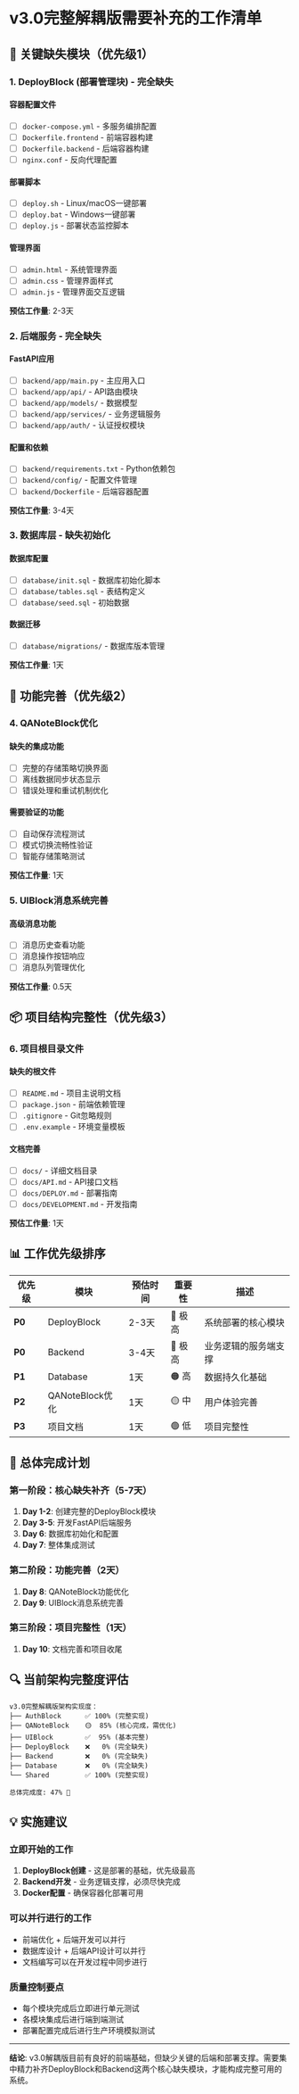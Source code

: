 # v3.0完整解耦版需要补充的工作清单

## 🚨 **关键缺失模块（优先级1）**

### **1. DeployBlock (部署管理块) - 完全缺失**

#### **容器配置文件**
- [ ] `docker-compose.yml` - 多服务编排配置
- [ ] `Dockerfile.frontend` - 前端容器构建
- [ ] `Dockerfile.backend` - 后端容器构建  
- [ ] `nginx.conf` - 反向代理配置

#### **部署脚本**
- [ ] `deploy.sh` - Linux/macOS一键部署
- [ ] `deploy.bat` - Windows一键部署
- [ ] `deploy.js` - 部署状态监控脚本

#### **管理界面**
- [ ] `admin.html` - 系统管理界面
- [ ] `admin.css` - 管理界面样式
- [ ] `admin.js` - 管理界面交互逻辑

**预估工作量**: 2-3天

### **2. 后端服务 - 完全缺失**

#### **FastAPI应用**
- [ ] `backend/app/main.py` - 主应用入口
- [ ] `backend/app/api/` - API路由模块
- [ ] `backend/app/models/` - 数据模型
- [ ] `backend/app/services/` - 业务逻辑服务
- [ ] `backend/app/auth/` - 认证授权模块

#### **配置和依赖**
- [ ] `backend/requirements.txt` - Python依赖包
- [ ] `backend/config/` - 配置文件管理
- [ ] `backend/Dockerfile` - 后端容器配置

**预估工作量**: 3-4天

### **3. 数据库层 - 缺失初始化**

#### **数据库配置**
- [ ] `database/init.sql` - 数据库初始化脚本
- [ ] `database/tables.sql` - 表结构定义
- [ ] `database/seed.sql` - 初始数据

#### **数据迁移**
- [ ] `database/migrations/` - 数据库版本管理

**预估工作量**: 1天

## 🔧 **功能完善（优先级2）**

### **4. QANoteBlock优化**

#### **缺失的集成功能**
- [ ] 完整的存储策略切换界面
- [ ] 离线数据同步状态显示
- [ ] 错误处理和重试机制优化

#### **需要验证的功能**
- [ ] 自动保存流程测试
- [ ] 模式切换流畅性验证
- [ ] 智能存储策略测试

**预估工作量**: 1天

### **5. UIBlock消息系统完善**

#### **高级消息功能**
- [ ] 消息历史查看功能
- [ ] 消息操作按钮响应
- [ ] 消息队列管理优化

**预估工作量**: 0.5天

## 📦 **项目结构完整性（优先级3）**

### **6. 项目根目录文件**

#### **缺失的根文件**
- [ ] `README.md` - 项目主说明文档
- [ ] `package.json` - 前端依赖管理
- [ ] `.gitignore` - Git忽略规则
- [ ] `.env.example` - 环境变量模板

#### **文档完善**
- [ ] `docs/` - 详细文档目录
- [ ] `docs/API.md` - API接口文档
- [ ] `docs/DEPLOY.md` - 部署指南
- [ ] `docs/DEVELOPMENT.md` - 开发指南

**预估工作量**: 1天

## 📊 **工作优先级排序**

| 优先级 | 模块 | 预估时间 | 重要性 | 描述 |
|--------|------|----------|--------|------|
| **P0** | DeployBlock | 2-3天 | 🔴 极高 | 系统部署的核心模块 |
| **P0** | Backend | 3-4天 | 🔴 极高 | 业务逻辑的服务端支撑 |
| **P1** | Database | 1天 | 🟠 高 | 数据持久化基础 |
| **P2** | QANoteBlock优化 | 1天 | 🟡 中 | 用户体验完善 |
| **P3** | 项目文档 | 1天 | 🟢 低 | 项目完整性 |

## 🎯 **总体完成计划**

### **第一阶段：核心缺失补齐（5-7天）**
1. **Day 1-2**: 创建完整的DeployBlock模块
2. **Day 3-5**: 开发FastAPI后端服务
3. **Day 6**: 数据库初始化和配置
4. **Day 7**: 整体集成测试

### **第二阶段：功能完善（2天）**
1. **Day 8**: QANoteBlock功能优化
2. **Day 9**: UIBlock消息系统完善

### **第三阶段：项目完整性（1天）**
1. **Day 10**: 文档完善和项目收尾

## 🔍 **当前架构完整度评估**

```
v3.0完整解耦版架构实现度：
├── AuthBlock      ✅ 100% (完整实现)
├── QANoteBlock    🟡  85% (核心完成，需优化)
├── UIBlock        ✅  95% (基本完整)
├── DeployBlock    ❌   0% (完全缺失)
├── Backend        ❌   0% (完全缺失)
├── Database       ❌   0% (完全缺失)
└── Shared         ✅ 100% (完整实现)

总体完成度: 47% 🔴
```

## 💡 **实施建议**

### **立即开始的工作**
1. **DeployBlock创建** - 这是部署的基础，优先级最高
2. **Backend开发** - 业务逻辑支撑，必须尽快完成
3. **Docker配置** - 确保容器化部署可用

### **可以并行进行的工作**
- 前端优化 + 后端开发可以并行
- 数据库设计 + 后端API设计可以并行
- 文档编写可以在开发过程中同步进行

### **质量控制要点**
- 每个模块完成后立即进行单元测试
- 各模块集成后进行端到端测试
- 部署配置完成后进行生产环境模拟测试

---

**结论**: v3.0解耦版目前有良好的前端基础，但缺少关键的后端和部署支撑。需要集中精力补齐DeployBlock和Backend这两个核心缺失模块，才能构成完整可用的系统。 